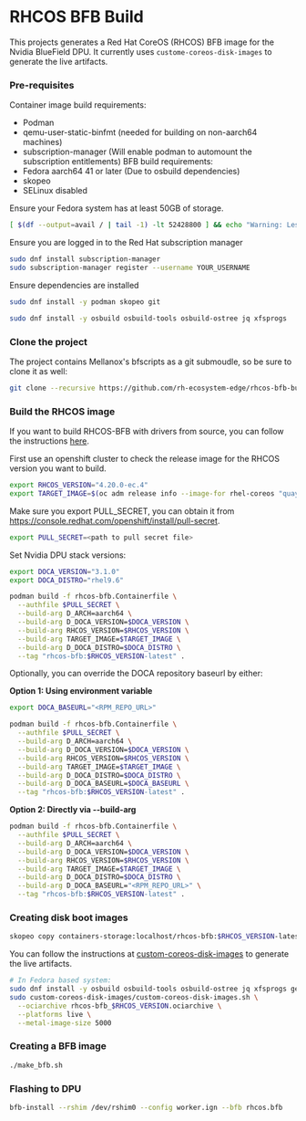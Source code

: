 # RHCOS BFB Build
This projects generates a Red Hat CoreOS (RHCOS) BFB image for the Nvidia BlueField DPU. It currently uses `custome-coreos-disk-images` to generate the live artifacts.

### Pre-requisites
Container image build requirements:
- Podman
- qemu-user-static-binfmt (needed for building on non-aarch64 machines)
- subscription-manager (Will enable podman to automount the subscription entitlements)
BFB build requirements:
- Fedora aarch64 41 or later (Due to osbuild dependencies)
- skopeo
- SELinux disabled

Ensure your Fedora system has at least 50GB of storage.
```bash
[ $(df --output=avail / | tail -1) -lt 52428800 ] && echo "Warning: Less than 50GB available"
```

Ensure you are logged in to the Red Hat subscription manager
```bash
sudo dnf install subscription-manager
sudo subscription-manager register --username YOUR_USERNAME
```

Ensure dependencies are installed
```bash
sudo dnf install -y podman skopeo git 

sudo dnf install -y osbuild osbuild-tools osbuild-ostree jq xfsprogs 
```

### Clone the project
The project contains Mellanox's bfscripts as a git submoudle, so be sure to clone it as well:
```bash
git clone --recursive https://github.com/rh-ecosystem-edge/rhcos-bfb-builder.git
```

### Build the RHCOS image
If you want to build RHCOS-BFB with drivers from source, you can follow the instructions [here](build-from-source.md).

First use an openshift cluster to check the release image for the RHCOS version you want to build.
```bash
export RHCOS_VERSION="4.20.0-ec.4"
export TARGET_IMAGE=$(oc adm release info --image-for rhel-coreos "quay.io/openshift-release-dev/ocp-release:"$RHCOS_VERSION"-aarch64")
```

Make sure you export PULL_SECRET, you can obtain it from https://console.redhat.com/openshift/install/pull-secret.
```bash
export PULL_SECRET=<path to pull secret file>
```

Set Nvidia DPU stack versions:
```bash
export DOCA_VERSION="3.1.0"
export DOCA_DISTRO="rhel9.6"
```

```bash
podman build -f rhcos-bfb.Containerfile \
  --authfile $PULL_SECRET \
  --build-arg D_ARCH=aarch64 \
  --build-arg D_DOCA_VERSION=$DOCA_VERSION \
  --build-arg RHCOS_VERSION=$RHCOS_VERSION \
  --build-arg TARGET_IMAGE=$TARGET_IMAGE \
  --build-arg D_DOCA_DISTRO=$DOCA_DISTRO \
  --tag "rhcos-bfb:$RHCOS_VERSION-latest" .
```

Optionally, you can override the DOCA repository baseurl by either:

**Option 1: Using environment variable**
```bash
export DOCA_BASEURL="<RPM_REPO_URL>"

podman build -f rhcos-bfb.Containerfile \
  --authfile $PULL_SECRET \
  --build-arg D_ARCH=aarch64 \
  --build-arg D_DOCA_VERSION=$DOCA_VERSION \
  --build-arg RHCOS_VERSION=$RHCOS_VERSION \
  --build-arg TARGET_IMAGE=$TARGET_IMAGE \
  --build-arg D_DOCA_DISTRO=$DOCA_DISTRO \
  --build-arg D_DOCA_BASEURL=$DOCA_BASEURL \
  --tag "rhcos-bfb:$RHCOS_VERSION-latest" .
```

**Option 2: Directly via --build-arg**
```bash
podman build -f rhcos-bfb.Containerfile \
  --authfile $PULL_SECRET \
  --build-arg D_ARCH=aarch64 \
  --build-arg D_DOCA_VERSION=$DOCA_VERSION \
  --build-arg RHCOS_VERSION=$RHCOS_VERSION \
  --build-arg TARGET_IMAGE=$TARGET_IMAGE \
  --build-arg D_DOCA_DISTRO=$DOCA_DISTRO \
  --build-arg D_DOCA_BASEURL="<RPM_REPO_URL>" \
  --tag "rhcos-bfb:$RHCOS_VERSION-latest" .
```

### Creating disk boot images
```bash
skopeo copy containers-storage:localhost/rhcos-bfb:$RHCOS_VERSION-latest oci-archive:rhcos-bfb_$RHCOS_VERSION.ociarchive
```

You can follow the instructions at [custom-coreos-disk-images](/custom-coreos-disk-images/README.md) to generate the live artifacts.
```bash
# In Fedora based system:
sudo dnf install -y osbuild osbuild-tools osbuild-ostree jq xfsprogs genisoimage
sudo custom-coreos-disk-images/custom-coreos-disk-images.sh \
  --ociarchive rhcos-bfb_$RHCOS_VERSION.ociarchive \
  --platforms live \
  --metal-image-size 5000
```

### Creating a BFB image
```bash
./make_bfb.sh
```

### Flashing to DPU
```bash
bfb-install --rshim /dev/rshim0 --config worker.ign --bfb rhcos.bfb
```
